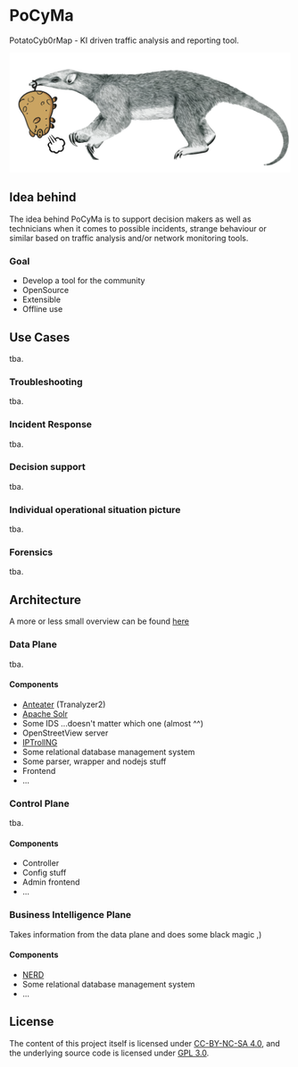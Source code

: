 # PoCyMa
PotatoCyb0rMap - KI driven traffic analysis and reporting tool.

![alt text](https://github.com/localos/PoCyMa/blob/master/pocyma_logo.png "Logo PoCyMa")

## Idea behind
The idea behind PoCyMa is to support decision makers as well as technicians when it comes to possible incidents, strange behaviour or similar based on traffic analysis and/or network monitoring tools.  

### Goal
* Develop a tool for the community
* OpenSource
* Extensible
* Offline use

## Use Cases
tba.

### Troubleshooting
tba.

### Incident Response
tba.

### Decision support
tba.

### Individual operational situation picture
tba.

### Forensics
tba.

## Architecture
A more or less small overview can be found [here](https://github.com/localos/PoCyMa/blob/master/architecture/pocyma_full.pdf)

### Data Plane
tba.

#### Components
* [Anteater](https://tranalyzer.com/) (Tranalyzer2)
* [Apache Solr](https://lucene.apache.org/solr/)
* Some IDS ...doesn't matter which one (almost ^^)
* OpenStreetView server
* [IPTrollNG](https://github.com/localos/IPTrollNG)
* Some relational database management system
* Some parser, wrapper and nodejs stuff
* Frontend
* ...

### Control Plane
tba.

#### Components
* Controller
* Config stuff
* Admin frontend
* ...

### Business Intelligence Plane
Takes information from the data plane and does some black magic ,)

#### Components
* [NERD](https://github.com/localos/PoCyMa/blob/master/components/NERD)
* Some relational database management system
* ...

## License
The content of this project itself is licensed under [CC-BY-NC-SA 4.0](https://creativecommons.org/licenses/by-nc-sa/4.0/), and the underlying source code is licensed under [GPL 3.0](https://www.gnu.org/licenses/gpl-3.0.en.html).
